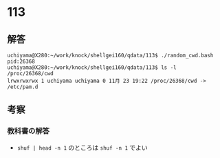 # 113

## 解答

```
uchiyama@X280:~/work/knock/shellgei160/qdata/113$ ./random_cwd.bash
pid:26368
uchiyama@X280:~/work/knock/shellgei160/qdata/113$ ls -l /proc/26368/cwd
lrwxrwxrwx 1 uchiyama uchiyama 0 11月 23 19:22 /proc/26368/cwd -> /etc/pam.d
```

## 考察

### 教科書の解答

- `shuf | head -n 1` のところは `shuf -n 1` でよい
